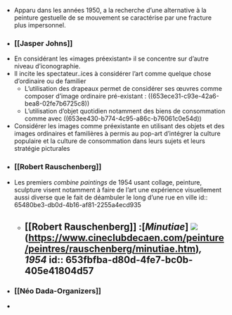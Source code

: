 - Apparu dans les années 1950, a la recherche d’une alternative à la peinture gestuelle de se mouvement se caractérise par une fracture plus impersonnel.
- ### [[Jasper Johns]]
- En considérant les «images préexistant» il se concentre sur d’autre niveau d’iconographie.
- Il incite les spectateur..ices à considérer l’art comme quelque chose d’ordinaire ou de familier
	- L’utilisation des drapeaux permet de considérer ses œuvres comme composer d’image ordinaire pré-existant : ((653ece31-c93e-42a6-bea8-02fe7b6725c8))
	- L’utilisation d’objet quotidien notamment des biens de consommation comme avec ((653ee430-b774-4c95-a86c-b76061c0e54d))
- Considérer les images comme préexistante en utilisant des objets et des images ordinaires et familières à permis au pop-art d’intégrer la culture populaire et la culture de consommation dans leurs sujets et leurs stratégie picturales
- ### [[Robert Rauschenberg]]
- Les premiers *combine paintings* de 1954 usant collage, peinture, sculpture visent notamment à faire de l’art une expérience visuellement aussi diverse que le fait de déambuler le long d’une rue en ville
  id:: 65480be3-db0d-4b16-af81-2255a4ecd935
	- [[Robert Rauschenberg]] :[*Minutiae*] ![](https://www.cineclubdecaen.com/cinepho/peint/rauschenberg/menusdetailsh450.jpg)(https://www.cineclubdecaen.com/peinture/peintres/rauschenberg/minutiae.htm)*, 1954*
	  id:: 653fbfba-d80d-4fe7-bc0b-405e41804d57
		-
- ### [[Néo Dada-Organizers]]
-